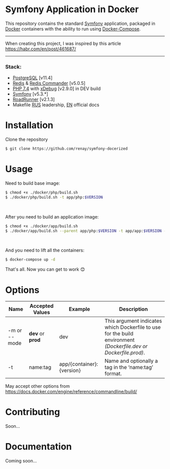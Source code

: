 Symfony Application in Docker
=====================

This repository contains the standard [Symfony](https://symfony.com/doc/current/setup.html) application, packaged in [Docker](https://docs.docker.com/) containers with the ability to run using [Docker-Compose](https://docs.docker.com/compose/).

***

When creating this project, I was inspired by this article <https://habr.com/en/post/461687/>

***

### Stack:
* [PostgreSQL](https://www.postgresql.org/) [v11.4]
* [Redis](https://redis.io/) & [Redis Commander](https://github.com/joeferner/redis-commander) [v5.0.5]
* [PHP 7.4](https://www.php.net/ChangeLog-7.php#7.4.1) with [xDebug](https://xdebug.org/) [v2.9.0] in DEV build
* [Symfony](https://symfony.com/doc/current/setup.html) [v5.3.*]
* [RoadRunner](https://github.com/spiral/roadrunner) [v2.1.3]
* Makefile [RUS](https://blog.hook.sh/nix/makefile-full-doc/) leadership, [EN](https://www.gnu.org/software/make/manual/make.html) official docs

# Installation

Clone the repository
<br/>

```bash
$ git clone https://github.com/renay/symfony-docerized
```

# Usage

Need to build base image:
```bash
$ chmod +x ./docker/php/build.sh
$ ./docker/php/build.sh -t app/php:$VERSION
```
<br/>

After you need to build an application image:
```bash
$ chmod +x ./docker/app/build.sh
$ ./docker/app/build.sh --parent app/php:$VERSION -t app/app:$VERSION -m [--mode] 'dev' 
```
<br/>

And you need to lift all the containers:
```bash
$ docker-compose up -d
```
That's all. Now you can get to work :blush:

# Options
Name            | Accepted Values         | Example                   | Description
----------------|-------------------------|---------------------------|----------------------
-m or --mode     | __dev__ or __prod__     | dev                       | This argument indicates which Dockerfile to use for the build environment _(Dockerfile.dev or Dockerfile.prod)_.
-t              | name:tag                | app/{container}:{version} | Name and optionally a tag in the ‘name:tag’ format.

May accept other options from https://docs.docker.com/engine/reference/commandline/build/

# Contributing
Soon...

# Documentation
Coming soon...
